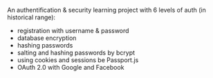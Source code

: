 An authentification & security learning project with 6 levels of auth (in historical range):
* registration with username & password
* database encryption
* hashing passwords
* salting and hashing passwords by bcrypt
* using cookies and sessions be Passport.js
* OAuth 2.0 with Google and Facebook
